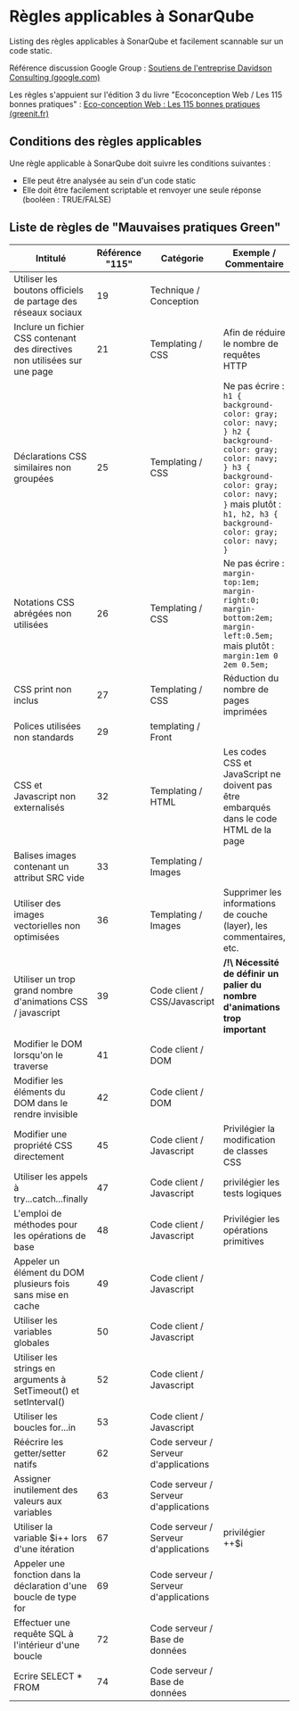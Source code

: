 ﻿# Règles applicables à SonarQube

Listing des règles applicables à SonarQube et facilement scannable sur un code static.

Référence discussion Google Group : [Soutiens de l'entreprise Davidson Consulting (google.com)](https://groups.google.com/g/ecoconceptionweb/c/O5OwuLuIbXc/m/TP6Y8ns2AgAJ)

Les règles s'appuient sur l'édition 3 du livre "Ecoconception Web / Les 115 bonnes pratiques" :
[Eco-conception Web : Les 115 bonnes pratiques (greenit.fr)](https://collectif.greenit.fr/ecoconception-web/115-bonnes-pratiques-eco-conception_web.html)

## Conditions des règles applicables

Une règle applicable à SonarQube doit suivre les conditions suivantes :

 - Elle peut être analysée au sein d'un code static
 - Elle doit être facilement scriptable et renvoyer une seule réponse (booléen : TRUE/FALSE)

## Liste de règles de "Mauvaises pratiques Green"

| Intitulé  | Référence "115" | Catégorie | Exemple / Commentaire |
|--|--|--|--|
| Utiliser les boutons officiels de partage des réseaux sociaux | 19 | Technique / Conception |  |
| Inclure un fichier CSS contenant des directives non utilisées sur une page | 21 | Templating / CSS | Afin de réduire le nombre de requêtes HTTP |
| Déclarations CSS similaires non groupées | 25 | Templating / CSS | Ne pas écrire : `h1 { background-color: gray; color: navy; } h2 { background-color: gray; color: navy; } h3 { background-color: gray; color: navy; }` mais plutôt : `h1, h2, h3 { background-color: gray; color: navy; }`|
| Notations CSS abrégées non utilisées | 26 | Templating / CSS | Ne pas écrire : `margin-top:1em; margin-right:0; margin-bottom:2em; margin-left:0.5em;` mais plutôt : `margin:1em 0 2em 0.5em;` |
| CSS print non inclus | 27 | Templating / CSS | Réduction du nombre de pages imprimées |
| Polices utilisées non standards | 29 | templating / Front | |
| CSS et Javascript non externalisés | 32 | Templating / HTML | Les codes CSS et JavaScript ne doivent pas être embarqués dans le code HTML de la page |
| Balises images contenant un attribut SRC vide | 33 | Templating / Images | |
| Utiliser des images vectorielles non optimisées | 36 | Templating / Images | Supprimer les informations de couche (layer), les commentaires, etc. |
| Utiliser un trop grand nombre d'animations CSS / javascript | 39 | Code client / CSS/Javascript| **/!\ Nécessité de définir un palier du nombre d'animations trop important**|
| Modifier le DOM lorsqu'on le traverse | 41 | Code client / DOM | |
| Modifier les éléments du DOM dans le rendre invisible | 42 | Code client / DOM | |
| Modifier une propriété CSS directement | 45 | Code client / Javascript | Privilégier la modification de classes CSS |
| Utiliser les appels à try...catch...finally | 47 | Code client / Javascript | privilégier les tests logiques |
| L'emploi de méthodes pour les opérations de base | 48 | Code client / Javascript | Privilégier les opérations primitives |
| Appeler un élément du DOM plusieurs fois sans mise en cache | 49 | Code client / Javascript | |
| Utiliser les variables globales | 50 | Code client / Javascript | |
| Utiliser les strings en arguments à SetTimeout() et setInterval() | 52 | Code client / Javascript | |
| Utiliser les boucles for...in | 53 | Code client / Javascript | |
| Réécrire les getter/setter natifs | 62 | Code serveur / Serveur d'applications | |
| Assigner inutilement des valeurs aux variables | 63 | Code serveur / Serveur d'applications | |
| Utiliser la variable $i++ lors d'une itération | 67 | Code serveur / Serveur d'applications | privilégier ++$i |
| Appeler une fonction dans la déclaration d'une boucle de type for | 69 | Code serveur / Serveur d'applications | |
| Effectuer une requête SQL à l'intérieur d'une boucle | 72 | Code serveur / Base de données | |
| Ecrire SELECT * FROM | 74 | Code serveur / Base de données | |
